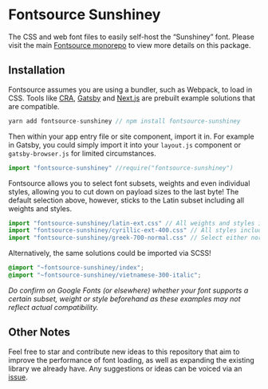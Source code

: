 # Fontsource Sunshiney

The CSS and web font files to easily self-host the “Sunshiney” font. Please visit the main [Fontsource monorepo](https://github.com/DecliningLotus/fontsource) to view more details on this package.

## Installation

Fontsource assumes you are using a bundler, such as Webpack, to load in CSS. Tools like [CRA](https://create-react-app.dev/), [Gatsby](https://www.gatsbyjs.org/) and [Next.js](https://nextjs.org/) are prebuilt example solutions that are compatible.

```javascript
yarn add fontsource-sunshiney // npm install fontsource-sunshiney
```

Then within your app entry file or site component, import it in. For example in Gatsby, you could simply import it into your `layout.js` component or `gatsby-browser.js` for limited circumstances.

```javascript
import "fontsource-sunshiney" //require("fontsource-sunshiney")
```

Fontsource allows you to select font subsets, weights and even individual styles, allowing you to cut down on payload sizes to the last byte! The default selection above, however, sticks to the Latin subset including all weights and styles.

```javascript
import "fontsource-sunshiney/latin-ext.css" // All weights and styles included.
import "fontsource-sunshiney/cyrillic-ext-400.css" // All styles included.
import "fontsource-sunshiney/greek-700-normal.css" // Select either normal or italic.
```

Alternatively, the same solutions could be imported via SCSS!

```scss
@import "~fontsource-sunshiney/index";
@import "~fontsource-sunshiney/vietnamese-300-italic";
```

_Do confirm on Google Fonts (or elsewhere) whether your font supports a certain subset, weight or style beforehand as these examples may not reflect actual compatibility._

## Other Notes

Feel free to star and contribute new ideas to this repository that aim to improve the performance of font loading, as well as expanding the existing library we already have. Any suggestions or ideas can be voiced via an [issue](https://github.com/DecliningLotus/fontsource/issues).
